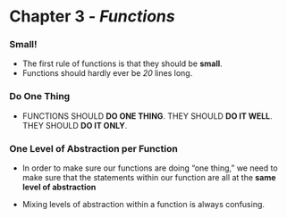 # Chapter 3 - *Functions*

### Small!

- The first rule of functions is that they should be <b>small</b>.
- Functions should hardly ever be *20* lines long.

### Do One Thing

- FUNCTIONS SHOULD <b>DO ONE THING</b>. THEY SHOULD <b>DO IT WELL</b>. THEY SHOULD <b>DO IT ONLY</b>.

### One Level of Abstraction per Function

- In order to make sure our functions are doing “one thing,” we need to make sure that the statements within our function are all at the <b>same level of abstraction</b>
 
- Mixing levels of abstraction within a function is always confusing.